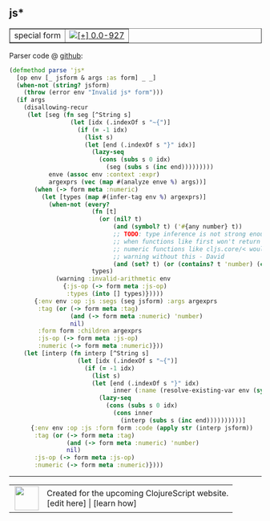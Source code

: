 ## js\*



 <table border="1">
<tr>
<td>special form</td>
<td><a href="https://github.com/cljsinfo/cljs-api-docs/tree/0.0-927"><img valign="middle" alt="[+] 0.0-927" title="Added in 0.0-927" src="https://img.shields.io/badge/+-0.0--927-lightgrey.svg"></a> </td>
</tr>
</table>









Parser code @ [github](https://github.com/clojure/clojurescript/blob/r2498/src/clj/cljs/analyzer.clj#L1343-L1396):

```clj
(defmethod parse 'js*
  [op env [_ jsform & args :as form] _ _]
  (when-not (string? jsform)
    (throw (error env "Invalid js* form")))
  (if args
    (disallowing-recur
     (let [seg (fn seg [^String s]
                 (let [idx (.indexOf s "~{")]
                   (if (= -1 idx)
                     (list s)
                     (let [end (.indexOf s "}" idx)]
                       (lazy-seq
                         (cons (subs s 0 idx)
                           (seg (subs s (inc end)))))))))
           enve (assoc env :context :expr)
           argexprs (vec (map #(analyze enve %) args))]
       (when (-> form meta :numeric)
         (let [types (map #(infer-tag env %) argexprs)]
           (when-not (every?
                       (fn [t]
                         (or (nil? t)
                             (and (symbol? t) ('#{any number} t))
                             ;; TODO: type inference is not strong enough to detect that
                             ;; when functions like first won't return nil, so variadic
                             ;; numeric functions like cljs.core/< would produce a spurious
                             ;; warning without this - David
                             (and (set? t) (or (contains? t 'number) (contains? t 'any)))))
                       types)
             (warning :invalid-arithmetic env
               {:js-op (-> form meta :js-op)
                :types (into [] types)}))))
       {:env env :op :js :segs (seg jsform) :args argexprs
        :tag (or (-> form meta :tag)
                 (and (-> form meta :numeric) 'number)
                 nil)
        :form form :children argexprs
        :js-op (-> form meta :js-op)
        :numeric (-> form meta :numeric)}))
    (let [interp (fn interp [^String s]
                   (let [idx (.indexOf s "~{")]
                     (if (= -1 idx)
                       (list s)
                       (let [end (.indexOf s "}" idx)
                             inner (:name (resolve-existing-var env (symbol (subs s (+ 2 idx) end))))]
                         (lazy-seq
                           (cons (subs s 0 idx)
                             (cons inner
                               (interp (subs s (inc end))))))))))]
      {:env env :op :js :form form :code (apply str (interp jsform))
       :tag (or (-> form meta :tag)
                (and (-> form meta :numeric) 'number)
                nil)
       :js-op (-> form meta :js-op)
       :numeric (-> form meta :numeric)})))
```

<!--
Repo - tag - source tree - lines:

 <pre>
clojurescript @ r2498
└── src
    └── clj
        └── cljs
            └── <ins>[analyzer.clj:1343-1396](https://github.com/clojure/clojurescript/blob/r2498/src/clj/cljs/analyzer.clj#L1343-L1396)</ins>
</pre>

-->

---




 <table>
<tr><td>
<img valign="middle" align="right" width="48px" src="http://i.imgur.com/Hi20huC.png">
</td><td>
Created for the upcoming ClojureScript website.<br>
[edit here] | [learn how]
</td></tr></table>

[edit here]:https://github.com/cljsinfo/cljs-api-docs/blob/master/cljsdoc/special/jsSTAR.cljsdoc
[learn how]:https://github.com/cljsinfo/cljs-api-docs/wiki/cljsdoc-files

<!--

This information was too distracting to show to readers, but I'll leave it
commented here since it is helpful to:

- pretty-print the data used to generate this document
- and show how to retrieve that data



The API data for this symbol:

```clj
{:ns "special",
 :name "js*",
 :type "special form",
 :source {:code "(defmethod parse 'js*\n  [op env [_ jsform & args :as form] _ _]\n  (when-not (string? jsform)\n    (throw (error env \"Invalid js* form\")))\n  (if args\n    (disallowing-recur\n     (let [seg (fn seg [^String s]\n                 (let [idx (.indexOf s \"~{\")]\n                   (if (= -1 idx)\n                     (list s)\n                     (let [end (.indexOf s \"}\" idx)]\n                       (lazy-seq\n                         (cons (subs s 0 idx)\n                           (seg (subs s (inc end)))))))))\n           enve (assoc env :context :expr)\n           argexprs (vec (map #(analyze enve %) args))]\n       (when (-> form meta :numeric)\n         (let [types (map #(infer-tag env %) argexprs)]\n           (when-not (every?\n                       (fn [t]\n                         (or (nil? t)\n                             (and (symbol? t) ('#{any number} t))\n                             ;; TODO: type inference is not strong enough to detect that\n                             ;; when functions like first won't return nil, so variadic\n                             ;; numeric functions like cljs.core/< would produce a spurious\n                             ;; warning without this - David\n                             (and (set? t) (or (contains? t 'number) (contains? t 'any)))))\n                       types)\n             (warning :invalid-arithmetic env\n               {:js-op (-> form meta :js-op)\n                :types (into [] types)}))))\n       {:env env :op :js :segs (seg jsform) :args argexprs\n        :tag (or (-> form meta :tag)\n                 (and (-> form meta :numeric) 'number)\n                 nil)\n        :form form :children argexprs\n        :js-op (-> form meta :js-op)\n        :numeric (-> form meta :numeric)}))\n    (let [interp (fn interp [^String s]\n                   (let [idx (.indexOf s \"~{\")]\n                     (if (= -1 idx)\n                       (list s)\n                       (let [end (.indexOf s \"}\" idx)\n                             inner (:name (resolve-existing-var env (symbol (subs s (+ 2 idx) end))))]\n                         (lazy-seq\n                           (cons (subs s 0 idx)\n                             (cons inner\n                               (interp (subs s (inc end))))))))))]\n      {:env env :op :js :form form :code (apply str (interp jsform))\n       :tag (or (-> form meta :tag)\n                (and (-> form meta :numeric) 'number)\n                nil)\n       :js-op (-> form meta :js-op)\n       :numeric (-> form meta :numeric)})))",
          :title "Parser code",
          :repo "clojurescript",
          :tag "r2498",
          :filename "src/clj/cljs/analyzer.clj",
          :lines [1343 1396]},
 :full-name "special/js*",
 :full-name-encode "special/jsSTAR",
 :history [["+" "0.0-927"]]}

```

Retrieve the API data for this symbol:

```clj
;; from Clojure REPL
(require '[clojure.edn :as edn])
(-> (slurp "https://raw.githubusercontent.com/cljsinfo/cljs-api-docs/catalog/cljs-api.edn")
    (edn/read-string)
    (get-in [:symbols "special/js*"]))
```

-->
